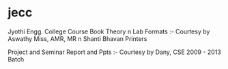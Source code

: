 jecc
====

Jyothi Engg. College Course Book Theory n Lab Formats  :- Courtesy by Aswathy Miss, AMR, MR n Shanti Bhavan Printers

Project and Seminar Report and Ppts :- Courtesy by Dany, CSE 2009 - 2013 Batch
